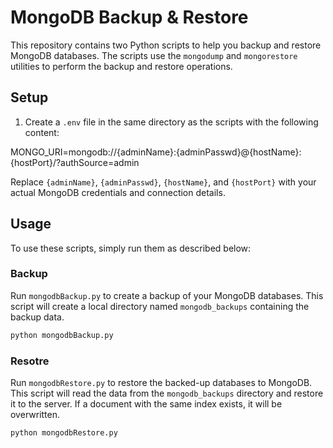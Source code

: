 # MongoDB Backup & Restore

This repository contains two Python scripts to help you backup and restore MongoDB databases. The scripts use the `mongodump` and `mongorestore` utilities to perform the backup and restore operations.

## Setup

1. Create a `.env` file in the same directory as the scripts with the following content:

MONGO_URI=mongodb://{adminName}:{adminPasswd}@{hostName}:{hostPort}/?authSource=admin

Replace `{adminName}`, `{adminPasswd}`, `{hostName}`, and `{hostPort}` with your actual MongoDB credentials and connection details.

## Usage

To use these scripts, simply run them as described below:

### Backup

Run `mongodbBackup.py` to create a backup of your MongoDB databases. This script will create a local directory named `mongodb_backups` containing the backup data.

```sh
python mongodbBackup.py
```

### Resotre
Run `mongodbRestore.py` to restore the backed-up databases to MongoDB. This script will read the data from the `mongodb_backups` directory and restore it to the server. If a document with the same index exists, it will be overwritten.

```sh
python mongodbRestore.py
```
